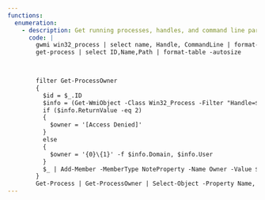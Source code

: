 ```yaml
---
functions:
  enumeration:
    - description: Get running processes, handles, and command line parameters
      code: |
        gwmi win32_process | select name, Handle, CommandLine | format-table -autosize
        get-process | select ID,Name,Path | format-table -autosize


        
        filter Get-ProcessOwner
		{
		  $id = $_.ID
		  $info = (Get-WmiObject -Class Win32_Process -Filter "Handle=$id").GetOwner()
		  if ($info.ReturnValue -eq 2)
		  {
		    $owner = '[Access Denied]'
		  }
		  else
		  {
		    $owner = '{0}\{1}' -f $info.Domain, $info.User
		  }
		  $_ | Add-Member -MemberType NoteProperty -Name Owner -Value $owner -PassThru
		}
        Get-Process | Get-ProcessOwner | Select-Object -Property Name, ID, Owner, Path | sort-object ID
---
```


